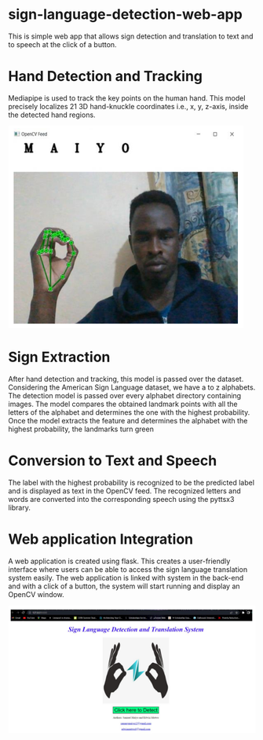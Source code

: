 # sign-language-detection-web-app
This is simple web app that allows sign detection and translation to text and to speech at the click of a button.

# Hand Detection and Tracking
Mediapipe is used to track the key points on the human hand. This model precisely localizes 21 3D hand-knuckle coordinates i.e., x, y, z-axis, inside the detected hand regions.

![Sign Language extraction](https://github.com/SamuelMaiyo/sign-language-detection-web-app/blob/8f4d4ccebda39e10160840d3d58501b3713b02c5/Screenshots/OpenCV%20sign%20detection.PNG)


# Sign Extraction
After hand detection and tracking, this model is passed over the dataset. Considering the American Sign Language dataset, we have a to z alphabets. The detection model is passed over every alphabet directory containing images. The model compares the obtained landmark points with all the letters of the alphabet and determines the one with the highest probability. Once the model extracts the feature and determines the alphabet with the highest probability, the landmarks turn green

# Conversion to Text and Speech
The label with the highest probability is recognized to be the predicted label and is displayed as text in the OpenCV feed. The recognized letters and words are converted into the corresponding speech using the pyttsx3 library.

# Web application Integration
A web application is created using flask. This creates a user-friendly interface where users can be able to access the sign language translation system easily. The web application is linked with system in the back-end and with a click of a button, the system will start running and display an OpenCV window.

![Web Application](https://github.com/SamuelMaiyo/sign-language-detection-web-app/blob/3daa66dd2b6cb0d5346385194baec99f3b8a8076/Screenshots/web%20app.PNG)
